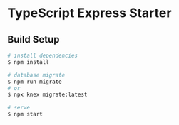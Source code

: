# TypeScript Express Starter

## Build Setup

``` bash
# install dependencies
$ npm install

# database migrate
$ npm run migrate
# or
$ npx knex migrate:latest

# serve
$ npm start
```
